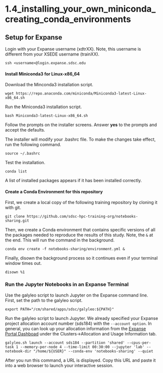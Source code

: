 # 1.4_installing_your_own_miniconda_creating_conda_environments

## Setup for Expanse
Login with your Expanse username (xdtrXX). Note, this username is different from your XSEDE username (trainXX).

```
ssh <username>@login.expanse.sdsc.edu
```

#### Install Miniconda3 for Linux-x86_64
Download the Minconda3 installation script.

```
wget https://repo.anaconda.com/miniconda/Miniconda3-latest-Linux-x86_64.sh
```
Run the Miniconda3 installation script.
```
bash Miniconda3-latest-Linux-x86_64.sh
```
Follow the prompts on the installer screens. Answer **yes** to the prompts and accept the defaults.

The installer will modify your .bashrc file. To make the changes take effect, run the following command.
```
source ~/.bashrc
```

Test the installation.
```
conda list
```
A list of installed packages appears if it has been installed correctly.


#### Create a Conda Environment for this repository
First, we create a local copy of the following training repository by cloning it with git.
```
git clone https://github.com/sdsc-hpc-training-org/notebooks-sharing.git
```

Then, we create a Conda environment that contains specific versions of all the packages needed to reproduce the results of this study. Note, the `&` at the end. This will run the command in the background.
```
conda env create -f notebooks-sharing/environment.yml &
```
Finally, disown the background process so it continues even if your terminal window times out.
```
disown %1
```

### Run the Jupyter Notebooks in an Expanse Terminal

Use the galyleo script to launch Jupyter on the Expanse command line. First, set the path to the galyleo script.

```
export PATH="/cm/shared/apps/sdsc/galyleo:${PATH}"
```

Run the galyleo script to launch Jupyter. We already specified your Expanse project allocation account number (sds184) with the `--account option`. In general, you can look up your allocation information from the [Expanse Portal Dashboad](https://portal.expanse.sdsc.edu) under the Clusters->Allocation and Usage Information tab.

```
galyleo.sh launch --account sds184 --partition 'shared' --cpus-per-task 1 --memory-per-node 4 --time-limit 00:30:00 --jupyter 'lab' --notebook-dir "/home/${USER}" --conda-env 'notebooks-sharing' --quiet
```

After you run this command, a URL is displayed. Copy this URL and paste it into a web browser to launch your interactive session.
